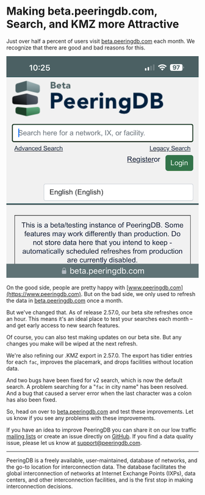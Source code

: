 # Making beta.peeringdb.com, Search, and KMZ more Attractive

Just over half a percent of users visit [beta.peeringdb.com](https://beta.peeringdb.com) each month. We recognize that there are good and bad reasons for this. 

![Screenshot of beta.peeringdb.com](images/beta_screenshot.png)

On the good side, people are pretty happy with [www.peeringdb.com](https://www.peeringdb.com). But on the bad side, we only used to refresh the data in [beta.peeringdb.com](https://beta.peeringdb.com) once a month.

But we've changed that. As of release 2.57.0, our beta site refreshes once an hour. This means it's an ideal place to test your searches each month – and get early access to new search features. 

Of course, you can also test making updates on our beta site. But any changes you make will be wiped at the next refresh.

We're also refining our .KMZ export in 2.57.0. The export has tidier entries for each `fac`, improves the placemark, and drops facilities without location data.

And two bugs have been fixed for v2 search, which is now the default search. A problem searching for a "`fac` in city name" has been resolved. And a bug that caused a server error when the last character was a colon has also been fixed.

So, head on over to [beta.peeringdb.com](https://beta.peeringdb.com) and test these improvements. Let us know if you see any problems with these improvements.

If you have an idea to improve PeeringDB you can share it on our low traffic [mailing lists](https://docs.peeringdb.com/#mailing-lists) or create an issue directly on [GitHub](https://github.com/peeringdb/peeringdb/issues). If you find a data quality issue, please let us know at [support@peeringdb.com](mailto:support@peeringdb.com).

--- 

PeeringDB is a freely available, user-maintained, database of networks, and the go-to location for interconnection data. The database facilitates the global interconnection of networks at Internet Exchange Points (IXPs), data centers, and other interconnection facilities, and is the first stop in making interconnection decisions.
